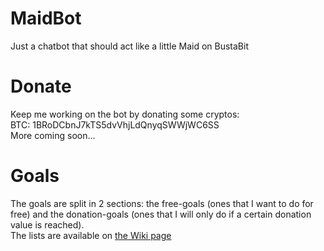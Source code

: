 # MaidBot
Just a chatbot that should act like a little Maid on BustaBit

# Donate
Keep me working on the bot by donating some cryptos:  
BTC: 1BRoDCbnJ7kTS5dvVhjLdQnyqSWWjWC6SS  
More coming soon...

# Goals
The goals are split in 2 sections: the free-goals (ones that I want to do for free) and the donation-goals (ones that I will only do if a certain donation value is reached).  
The lists are available on [the Wiki page](https://github.com/FinlayDaG33k/MaidBot/wiki/Goals)
